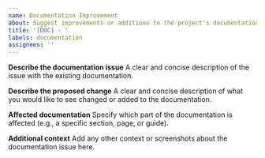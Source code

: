 ```yaml
---
name: Documentation Improvement
about: Suggest improvements or additions to the project's documentation
title: '[DOC] - '
labels: documentation
assignees: ''
---
```


**Describe the documentation issue**
A clear and concise description of the issue with the existing documentation.

**Describe the proposed change**
A clear and concise description of what you would like to see changed or added to the documentation.

**Affected documentation**
Specify which part of the documentation is affected (e.g., a specific section, page, or guide).

**Additional context**
Add any other context or screenshots about the documentation issue here.
